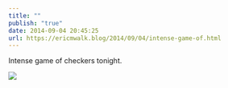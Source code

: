 ```yaml
---
title: ""
publish: "true"
date: 2014-09-04 20:45:25
url: https://ericmwalk.blog/2014/09/04/intense-game-of.html
---
```


Intense game of checkers tonight.

![](https://ericmwalk.blog/uploads/2022/76462d05f7.jpg)